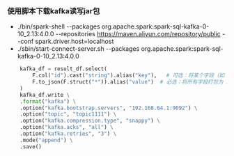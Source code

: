 ### 使用脚本下载kafka读写jar包
- ./bin/spark-shell --packages org.apache.spark:spark-sql-kafka-0-10_2.13:4.0.0 --repositories https://maven.aliyun.com/repository/public --conf spark.driver.host=localhost
- ./sbin/start-connect-server.sh --packages org.apache.spark:spark-sql-kafka-0-10_2.13:4.0.0

```py
    kafka_df = result_df.select(
        F.col("id").cast("string").alias("key"),   # 可选：将某个字段（如 id）转换为字符串作为 key（无 key 可删除这一行）
        F.to_json(F.struct("*")).alias("value")  # 必选：将所有字段打包为 JSON 字符串作为 value（或按需选择特定字段） struct("*") 表示所有字段，可替换为 struct("字段1", "字段2")
    )
    kafka_df.write \
    .format("kafka") \
    .option("kafka.bootstrap.servers", "192.168.64.1:9092") \
    .option("topic", "topic1111") \
    .option("kafka.compression.type", "snappy") \
    .option("kafka.acks", "all") \
    .option("kafka.retries", "3") \
    .mode("append") \
    .save()
```